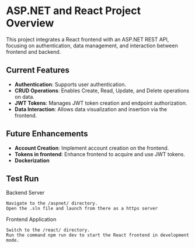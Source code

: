 # ASP.NET and React Project Overview

This project integrates a React frontend with an ASP.NET REST API, focusing on authentication, data management, and interaction between frontend and backend.

## Current Features

- **Authentication**: Supports user authentication.
- **CRUD Operations**: Enables Create, Read, Update, and Delete operations on data.
- **JWT Tokens**: Manages JWT token creation and endpoint authorization.
- **Data Interaction**: Allows data visualization and insertion via the frontend.

## Future Enhancements

- **Account Creation**: Implement account creation on the frontend.
- **Tokens in frontend**: Enhance frontend to acquire and use JWT tokens.
- **Dockerization**

## Test Run

Backend Server

    Navigate to the /aspnet/ directory.
    Open the .sln file and launch from there as a https server

Frontend Application

    Switch to the /react/ directory.
    Run the command npm run dev to start the React frontend in development mode.
